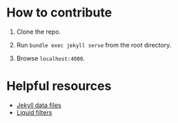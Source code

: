 # How to contribute

1. Clone the repo.

2. Run `bundle exec jekyll serve` from the root directory.

3. Browse `localhost:4000`.


# Helpful resources

- [Jekyll data files](https://jekyllrb.com/docs/datafiles/)
- [Liquid filters](https://shopify.github.io/liquid/)
